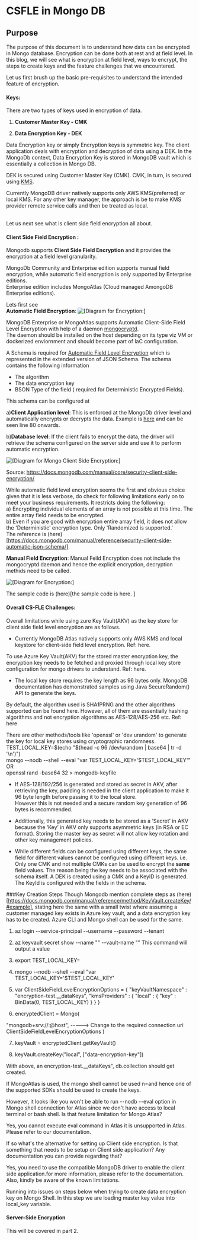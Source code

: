 # CSFLE in Mongo DB

## Purpose
The purpose of this document is to understand how data can be encrypted in Mongo database. Encryption can be done both at rest and at field level.
In this blog, we will see what is encryption at field level, ways to encrypt, the steps to create keys and the feature challenges that we encountered.

Let us first brush up the basic pre-requisites to understand the intended feature of encryption.

#### Keys:

There are two types of keys used in encryption of data.

1) **Customer Master Key - CMK**

2) **Data Encryption Key - DEK**

Data Encryption key or simply Encryption keys is symmetric key. The client application deals with encryption and decryption of data using a DEK. 
In the MongoDb context, Data Encryption Key is stored in MongoDB vault which is essentially a collection in Mongo DB. 

DEK is secured using Customer Master Key (CMK). 
CMK, in turn, is secured using [KMS](https://docs.mongodb.com/manual/core/security-client-side-encryption-key-management/). 

Currently MongoDB driver natively supports only AWS KMS(preferred) or local KMS. For any other key manager, the approach is be to make KMS provider remote service calls and then be treated as local.<br/>
<br/>

Let us next see what is client side field encryption all about. 

#### **Client Side Field Encryption** :

Mongodb supports **Client Side Field Encryption** and it provides the encryption at a field level granularity. <br/>

MongoDb Community and Enterprise edition supports manual field encryption, while automatic field encryption is only supported by Enterprise editions.<br/>
Enterprise edition includes MongoAtlas (Cloud managed AmongoDB Enterprise editions).<br/>

Lets first see <br/>
**Automatic Field Encryption**:
![\[Diagram for Encryption:\]](https://github.com/surbhi-nijhara/techtumblr/blob/field-encryption/mongodb-guide/diag_source/file-auto-encrypt-arch.png?raw=true)

MongoDB Enterprise or MongoAtlas supports Automatic Client-Side Field Level Encryption with help of a daemon [mongocryptd](https://docs.mongodb.com/manual/reference/security-client-side-encryption-appendix/#mongocryptd). <br/>
The daemon should be installed on the host depending on its type viz VM or dockerized enviornment and should become part of IaC configuration.

A Schema is required for [Automatic Field Level Encryption](https://docs.mongodb.com/manual/core/security-automatic-client-side-encryption/#field-level-encryption-automatic) which is represented in the extended version of JSON Schema. The schema contains the following information

* The algorithm
* The data encryption key
* BSON Type of the field ( required for Deterministic Encrypted Fields).

This schema can be configured at
 
a)**Client Application level**: This is enforced at the MongoDb driver level and automatically encrypts or decrypts the data. Example is [here](https://github.com/mongodb/mongo-java-driver/blob/master/driver-sync/src/examples/tour/ClientSideEncryptionAutoEncryptionSettingsTour.java) and can be seen line 80 onwards.<br/>

b)**Database level**: If the client fails to encrypt the data, the driver will retrieve the schema configured on the server side and use it to perform automatic encryption.<br/>

![\[Diagram for Mongo Client Side Encryption:\]](https://github.com/surbhi-nijhara/techtumblr/blob/master/mongodb-guide/diag_source/mongodb-clientside-encrypt.png?raw=true)

Source: https://docs.mongodb.com/manual/core/security-client-side-encryption/

While automatic field level encryption seems the first and obvious choice given that it is less verbose, do check for following limitations early on to meet your business requirements. It restricts doing the following:<br/>
a) Encrypting individual elements of an array is not possible at this time. The entire array field needs to be encrypted.<br/>
b) Even if you are good with encryption entire array field, it does not allow the 'Deterministic' encryption type. Only 'Randomized is supported.'<br/>
The reference is (here)[https://docs.mongodb.com/manual/reference/security-client-side-automatic-json-schema/].


**Manual Field Encryption**:
Manual Feild Encryption does not include the mongocryptd daemon and hence the explicit encryption, decryption methids need to be called.

![\[Diagram for Encryption:\]](https://github.com/surbhi-nijhara/techtumblr/blob/field-encryption/mongodb-guide/diag_source/field-encrypt-arch.png?raw=true)

The sample code is (here)[the sample code is here. ]


#### Overall CS-FLE Challenges:
Overall limitations while using zure Key Vault(AKV) as the key store for client side field level encryption are as follows.<br/>
* Currently MongoDB Atlas natively supports only AWS KMS and local keystore for client-side field level encryption. Ref: here.<br/>

To use Azure Key Vault(AKV) for the stored master encryption key, the encryption key needs to be fetched and proxied through local key store configuration for mongo drivers to understand. Ref: here.<br/>

* The local key store requires the key length as 96 bytes only. MongoDB documentation has demonstrated samples using Java SecureRandom() API to generate the keys. 

By default, the algorithm used is SHA1PRNG and the other algorithms supported can be found here. However, all of them are essentially hashing algorithms and not encryption algorithms as AES-128/AES-256 etc. Ref: here<br/>

There are other methods/tools like 'openssl' or 'dev urandom'  to generate the key for local key stores using cryptographic randomness. <br/>
TEST_LOCAL_KEY=$(echo "$(head -c 96 /dev/urandom | base64 | tr -d '\n')")<br/>
mongo --nodb --shell --eval "var TEST_LOCAL_KEY='$TEST_LOCAL_KEY'" <br/>
OR <br/>
openssl rand -base64 32 > mongodb-keyfile <br/>

* If AES-128/192/256 is generated and stored as secret in AKV, after retrieving the key, padding is needed in the client application to make it 96 byte length before passing it to the local store.<br/> However this is not needed and a secure random key generation of 96 bytes is recommended.

* Additionally, this generated key needs to be stored as a ‘Secret’ in AKV because the ‘Key’ in AKV only supports asymmetric keys (in RSA or EC format).
Storing the master key as secret will not allow key rotation and other key management policies.
 
* While different fields can be configured using different keys, the same field for different values cannot be configured using different keys. i.e. Only one CMK and not multiple CMKs can be used to encrypt the **same** field values. The reason being the key needs to be associated with the schema itself.
A DEK is created using a CMK and a KeyID is generated.
The KeyId is configured with the fields in the schema. 

###Key Creation Steps
Though Mongodb mention complete steps as (here)[https://docs.mongodb.com/manual/reference/method/KeyVault.createKey/#example], stating here the same with a small twist where assuming a customer managed key exists in Azure key vault, and a data encryption key has to be created. Azure CLI and Mongo shell can be used for the same.

1.  az login --service-principal --username <username> --password <password> --tenant <tenant-id>
 
2. az keyvault secret show --name "<column-masterkey-name>" --vault-name "<key vault name>"
This command will output a value 
 
3. export TEST_LOCAL_KEY= <value from above>
 
4. mongo --nodb --shell --eval "var TEST_LOCAL_KEY='$TEST_LOCAL_KEY'
 
5. var ClientSideFieldLevelEncryptionOptions = {
  "keyVaultNamespace" : "encryption-test.__dataKeys",
  "kmsProviders" : {
    "local" : {
      "key" : BinData(0, TEST_LOCAL_KEY)
    }
  }
}
 
 
6. encryptedClient = Mongo(

  "mongodb+srv://<user>:<pw>@host",    -----> Change to the required connection uri
  ClientSideFieldLevelEncryptionOptions
 )
 
 
7. keyVault = encryptedClient.getKeyVault()
 
8. keyVault.createKey("local", ["data-encryption-key"])
 
 
With above, an encryption-test.__dataKeys", db.collection should get created.

If MongoAtlas is used, the mongo shell cannot be used n=and hence one of the supported SDKs should be used to create the keys.

However, it looks like you won't be able to run --nodb --eval option in Mongo shell connection for Atlas since we don't have access to local terminal or bash shell. Is that feature limitation for Mongo Atlas?

Yes, you cannot execute eval command in Atlas it is unsupported in Atlas. Please refer to our documentation.

If so what's the alternative for setting up Client side encryption. Is that something that needs to be setup on Client side application? Any documentation you can provide regarding that?

Yes, you need to use the compatible MongoDB driver to enable the client side application.for more information, please refer to the documentation. Also, kindly be aware of the known limitations.

Running into issues on steps below when trying to create data encryption key on Mongo Shell. In this step we are loading master key value into local_key variable.



#### Server-Side Encryption
This will be covered in part 2.





